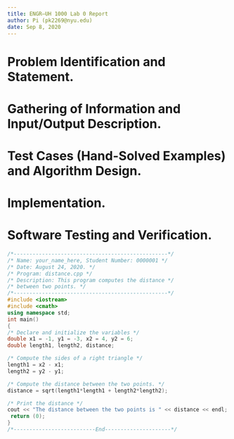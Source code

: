 ```yaml
---
title: ENGR–UH 1000 Lab 0 Report
author: Pi (pk2269@nyu.edu)
date: Sep 8, 2020
---
```


# Problem Identification and Statement.


# Gathering of Information and Input/Output Description.


# Test Cases (Hand-Solved Examples) and Algorithm Design.


# Implementation.

# Software Testing and Verification.



~~~~~~~~~~~~~~~~~~~~~~~~~~~~~~~~~~~~~~~~~~ {.cpp .numberLines}
/*-------------------------------------------------*/
/* Name: your_name_here, Student Number: 0000001 */
/* Date: August 24, 2020. */
/* Program: distance.cpp */
/* Description: This program computes the distance */
/* between two points. */
/*-------------------------------------------------*/
#include <iostream>
#include <cmath>
using namespace std;
int main()
{
/* Declare and initialize the variables */
double x1 = -1, y1 = -3, x2 = 4, y2 = 6;
double length1, length2, distance;

/* Compute the sides of a right triangle */
length1 = x2 - x1;
length2 = y2 - y1;

/* Compute the distance between the two points. */
distance = sqrt(length1*length1 + length2*length2);

/* Print the distance */
cout << "The distance between the two points is " << distance << endl;
 return (0);
}
/*--------------------------End---------------------*/
~~~~~~~~~~~~~~~~~~~~~~~~~~~~~~~~~~~~~~~~~~~~ 